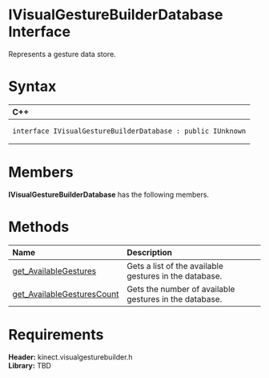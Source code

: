 IVisualGestureBuilderDatabase Interface  
=======================================  

Represents a gesture data store. <span id="syntaxSection"></span>

Syntax  
======  

<table>
<colgroup>
<col width="100%" />
</colgroup>
<thead>
<tr class="header">
<th align="left">C++</th>
</tr>
</thead>
<tbody>
<tr class="odd">
<td align="left"><pre><code>interface IVisualGestureBuilderDatabase : public IUnknown</code></pre></td>
</tr>
</tbody>
</table>

<span id="classMembersSection"></span>

Members  
=======  

**IVisualGestureBuilderDatabase** has the following members.  

<span id="publicmethodsSection"></span>

Methods  
=======  

<table>
<colgroup>
<col width="30%" />
<col width="60%" />
</colgroup>
<thead>
<tr class="header">
<th align="left">Name</th>
<th align="left">Description</th>
</tr>
</thead>
<tbody>
<tr class="odd">
<td align="left"><a href="IVisualGestureBuilderDatab/Methods/get_AvailableGestures_Method.md">get_AvailableGestures</a></td>
<td align="left">Gets a list of the available gestures in the database.</td>
</tr>
<tr class="even">
<td align="left"><a href="IVisualGestureBuilderDatab/Methods/get_AvailableGesturesCount.md">get_AvailableGesturesCount</a></td>
<td align="left">Gets the number of available gestures in the database.</td>
</tr>
</tbody>
</table>

<span id="requirements"></span>

Requirements  
============  

**Header:** kinect.visualgesturebuilder.h  
**Library:** TBD  



<!--Please do not edit the data in the comment block below.-->
<!--
TOCTitle : IVisualGestureBuilderDatabase Interface
RLTitle : IVisualGestureBuilderDatabase Interface
KeywordK : IVisualGestureBuilderDatabase interface, about
HelpPriority : 2
TopicType : apiref
KeywordF : IVisualGestureBuilderDatabase
KeywordF : Microsoft.Kinect.visualgesturebuilder.IVisualGestureBuilderDatabase
KeywordA : T:Microsoft.Kinect.visualgesturebuilder.IVisualGestureBuilderDatabase
AssetID : T:Microsoft.Kinect.visualgesturebuilder.IVisualGestureBuilderDatabase
Locale : en-us
CommunityContent : 1
APIType : Managed
APILocation : 
APIName : Microsoft.Kinect.visualgesturebuilder.IVisualGestureBuilderDatabase
TargetOS : Windows
TopicType : kbSyntax
DevLang : C++
DocSet : K4Wv2
ProjType : K4Wv2Proj
Technology : Kinect for Windows
Product : Kinect for Windows SDK v2
productversion : 20
-->
